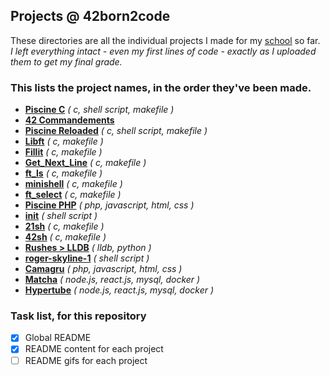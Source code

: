 ## Projects @ 42born2code

These directories are all the individual projects I made for my [school](http://www.42.fr/) so far.<br>
_I left everything intact - even my first lines of code - exactly as I uploaded them to get my final grade._

### This lists the project names, in the order they've been made.
- **[Piscine C](piscine-c)** _( c, shell script, makefile )_
- **[42 Commandements](42_commandements)**
- **[Piscine Reloaded](piscine_reloaded)** _( c, shell script, makefile )_
- **[Libft](libft)** _( c, makefile )_
- **[Fillit](fillit)** _( c, makefile )_
- **[Get_Next_Line](get_next_line)** _( c, makefile )_
- **[ft_ls](ft_ls)** _( c, makefile )_
- **[minishell](minishell)** _( c, makefile )_
- **[ft_select](ft_select)** _( c, makefile )_
- **[Piscine PHP](piscine-php)** _( php, javascript, html, css )_
- **[init](init)** _( shell script )_
- **[21sh](21sh)** _( c, makefile )_
- **[42sh](42sh)** _( c, makefile )_
- **[Rushes > LLDB](lldb)** _( lldb, python )_
- **[roger-skyline-1](roger-skyline-1)** _( shell script )_
- **[Camagru](camagru)** _( php, javascript, html, css )_
- **[Matcha](matcha)** _( node.js, react.js, mysql, docker )_
- **[Hypertube](hypertube)** _( node.js, react.js, mysql, docker )_

### Task list, for this repository
- [x] Global README
- [x] README content for each project
- [ ] README gifs for each project
